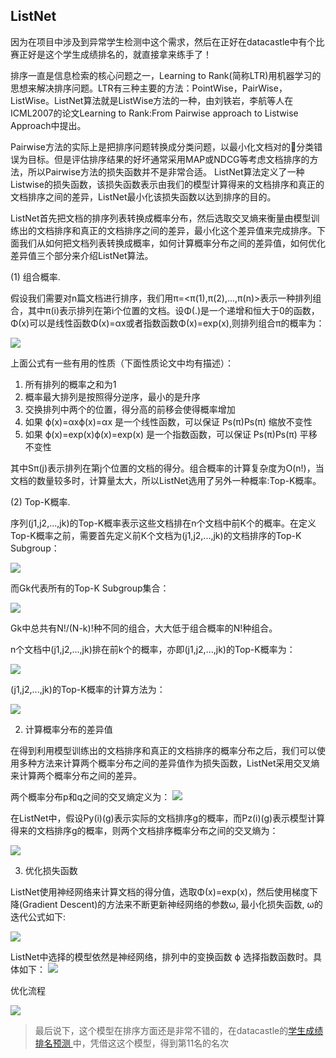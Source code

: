 ## ListNet

因为在项目中涉及到异常学生检测中这个需求，然后在正好在datacastle中有个比赛正好是这个学生成绩排名的，就直接拿来练手了！

排序一直是信息检索的核心问题之一，Learning to Rank(简称LTR)用机器学习的思想来解决排序问题。LTR有三种主要的方法：PointWise，PairWise，ListWise。ListNet算法就是ListWise方法的一种，由刘铁岩，李航等人在ICML2007的论文Learning to Rank:From Pairwise approach to Listwise Approach中提出。

  Pairwise方法的实际上是把排序问题转换成分类问题，以最小化文档对的分类错误为目标。但是评估排序结果的好坏通常采用MAP或NDCG等考虑文档排序的方法，所以Pairwise方法的损失函数并不是非常合适。 ListNet算法定义了一种Listwise的损失函数，该损失函数表示由我们的模型计算得来的文档排序和真正的文档排序之间的差异，ListNet最小化该损失函数以达到排序的目的。

  ListNet首先把文档的排序列表转换成概率分布，然后选取交叉熵来衡量由模型训练出的文档排序和真正的文档排序之间的差异，最小化这个差异值来完成排序。下面我们从如何把文档列表转换成概率，如何计算概率分布之间的差异值，如何优化差异值三个部分来介绍ListNet算法。

(1) 组合概率.

  假设我们需要对n篇文档进行排序，我们用π=<π(1),π(2),...,π(n)>表示一种排列组合，其中π(i)表示排列在第i个位置的文档。设Φ(.)是一个递增和恒大于0的函数，Φ(x)可以是线性函数Φ(x)=αx或者指数函数Φ(x)=exp(x),则排列组合π的概率为：

![](http://images.cnitblog.com/blog/326731/201301/24165539-649592c28bf4437182918b1300844760.png)

上面公式有一些有用的性质（下面性质论文中均有描述）：

1. 所有排列的概率之和为1
2. 概率最大排列是按照得分逆序，最小的是升序
3. 交换排列中两个的位置，得分高的前移会使得概率增加
4. 如果 ϕ(x)=αxϕ(x)=αx 是一个线性函数，可以保证 Ps(π)Ps(π) 缩放不变性
5. 如果 ϕ(x)=exp(x)ϕ(x)=exp(x) 是一个指数函数，可以保证 Ps(π)Ps(π) 平移不变性

其中Sπ(j)表示排列在第j个位置的文档的得分。组合概率的计算复杂度为O(n!)，当文档的数量较多时，计算量太大，所以ListNet选用了另外一种概率:Top-K概率。

  (2) Top-K概率.

  序列(j1,j2,...,jk)的Top-K概率表示这些文档排在n个文档中前K个的概率。在定义Top-K概率之前，需要首先定义前K个文档为(j1,j2,...,jk)的文档排序的Top-K Subgroup：

![](http://images.cnitblog.com/blog/326731/201301/24172336-923627886cd9444e930697cc2666f008.png)

而Gk代表所有的Top-K Subgroup集合：

![](http://images.cnitblog.com/blog/326731/201301/24172458-abdd729dfe1e4822a17e8d5d83672e53.png)

  Gk中总共有N!/(N-k)!种不同的组合，大大低于组合概率的N!种组合。

  n个文档中(j1,j2,...,jk)排在前k个的概率，亦即(j1,j2,...,jk)的Top-K概率为：

![](http://images.cnitblog.com/blog/326731/201301/24172854-ee06cbb272b24ce0a94f43eaca208ec1.png)

  (j1,j2,...,jk)的Top-K概率的计算方法为：

![](http://images.cnitblog.com/blog/326731/201301/24173018-277847e80fec41deba11dae1c379525c.png)

  2. 计算概率分布的差异值

  在得到利用模型训练出的文档排序和真正的文档排序的概率分布之后，我们可以使用多种方法来计算两个概率分布之间的差异值作为损失函数，ListNet采用交叉熵来计算两个概率分布之间的差异。

  两个概率分布p和q之间的交叉熵定义为：
![](http://upload.wikimedia.org/math/c/b/a/cbad10a6095971e2b3ae438833ec4bf4.png?_=2875434)

  在ListNet中，假设Py(i)(g)表示实际的文档排序g的概率，而Pz(i)(g)表示模型计算得来的文档排序g的概率，则两个文档排序概率分布之间的交叉熵为：

![](http://images.cnitblog.com/blog/326731/201301/24173953-06ba9f239f44468cb9a70a3353edadca.png)

  3. 优化损失函数

  ListNet使用神经网络来计算文档的得分值，选取Φ(x)=exp(x)，然后使用梯度下降(Gradient Descent)的方法来不断更新神经网络的参数ω, 最小化损失函数, ω的迭代公式如下:

![](http://images.cnitblog.com/blog/326731/201301/24174423-ccf41e9e9daa411ea21a85a36ea7148a.png)


ListNet中选择的模型依然是神经网络，排列中的变换函数 ϕ 选择指数函数时。具体如下：
![](http://x-algo.cn/wp-content/uploads/2016/08/QQ20160818-0.png)


优化流程

![](http://x-algo.cn/wp-content/uploads/2016/08/QQ20160818-1.png)


>最后说下，这个模型在排序方面还是非常不错的，在datacastle的[学生成绩排名预测 ](http://www.pkbigdata.com/common/cmpt/%E5%AD%A6%E7%94%9F%E6%88%90%E7%BB%A9%E6%8E%92%E5%90%8D%E9%A2%84%E6%B5%8B_%E6%8E%92%E8%A1%8C%E6%A6%9C.html)中，凭借这这个模型，得到第11名的名次